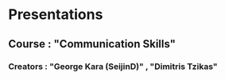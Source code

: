 # Presentations
## Course : "Communication Skills"
### Creators : "George Kara (SeijinD)" , "Dimitris Tzikas"